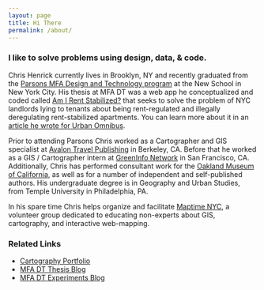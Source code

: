 ```yaml
---
layout: page
title: Hi There
permalink: /about/
---
```


### I like to solve problems using design, data, &amp; code.
Chris Henrick currently lives in Brooklyn, NY and recently graduated from the [Parsons MFA Design and Technology program](http://www.newschool.edu/parsons/mfa-design-technology/) at the New School in New York City. His thesis at MFA DT was a web app he conceptualized and coded called [Am I Rent Stabilized?](https://amirentstabilized.com) that seeks to solve the problem of NYC landlords lying to tenants about being rent-regulated and illegally deregulating rent-stabilized apartments. You can learn more about it in an [article he wrote for Urban Omnibus](http://urbanomnibus.net/2015/05/using-open-data-to-strengthen-tenants-rights-activism/). 

Prior to attending Parsons Chris worked as a Cartographer and GIS specialist at [Avalon Travel Publishing](http://www.travelmatters.com/) in Berkeley, CA. Before that he worked as a GIS / Cartographer intern at [GreenInfo Network](http://www.greeninfo.org/) in San Francisco, CA. Additionally, Chris has performed consultant work for the [Oakland Museum of California](https://www.museumca.org/), as well as for a number of independent and self-published authors. His undergraduate degree is in Geography and Urban Studies, from Temple University in Philadelphia, PA. 

In his spare time Chris helps organize and facilitate [Maptime NYC](http://www.meetup.com/maptime-nyc), a volunteer group dedicated to educating non-experts about GIS, cartography, and interactive web-mapping.

### Related Links
- [Cartography Portfolio](http://chrishenrick.com/)
- [MFA DT Thesis Blog](http://clhenrick.github.io/thesis-blog/)
- [MFA DT Experiments Blog](https://chenrickmfadt.wordpress.com/)